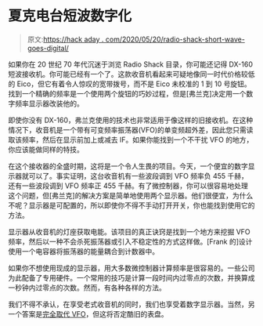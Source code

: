 # 夏克电台短波数字化

> 原文:[https://hack aday . com/2020/05/20/radio-shack-short-wave-goes-digital/](https://hackaday.com/2020/05/20/radio-shack-shortwave-goes-digital/)

如果你在 20 世纪 70 年代沉迷于浏览 Radio Shack 目录，你可能还记得 DX-160 短波接收机。你可能已经有一个了。这款收音机看起来可疑地像同一时代价格较低的 Eico，但它有着令人惊叹的宽带拨号，而不是 Eico 未校准的 1 到 10 号旋钮。找到一个精确的频率是一个使用两个旋钮的巧妙过程，但是[弗兰克]决定用一个数字频率显示器改装他的。

即使你没有 DX-160，弗兰克使用的技术也非常适用于像这样的旧接收机。在这种情况下，收音机是一个带有可变频率振荡器(VFO)的单变频超外差，因此您只需读取该频率，然后在显示前加上或减去 IF。如果你能找到一个不干扰 VFO 的地方，你应该能做同样的特技。

在这个接收器的全盛时期，这将是一个令人生畏的项目。今天，一个便宜的数字显示器就可以了。事实证明，这台收音机有一些波段调到 VFO 频率负 455 千赫，还有一些波段调到 VFO 频率正 455 千赫。有了微控制器，你可以很容易地处理这个问题，但[弗兰克]的解决方案是简单地使用两个显示器。他们很便宜，为什么不呢？显示器是可配置的，所以即使你不得不手动打开开关，你也能找到使用它的方法。

显示器从收音机的灯座获取电能。该项目的真正诀窍是找到一个地方来挖掘 VFO 频率，然后以一种不会杀死振荡器或引入不稳定性的方式这样做。[Frank 的]设计使用一个电容器将振荡器的能量耦合到计数器中。

如果你不想使用现成的显示器，用大多数微控制器计算频率是很容易的。一些公司为此配备了专用硬件。一个常用的技巧是计算一段时间内过零点的次数，并换算成一秒钟内过零点的次数。然而，有各种各样的方法。

我们不得不承认，在享受老式收音机的同时，我们也享受着数字显示器。当然，另一个答案是[完全取代 VFO](https://hackaday.com/2016/03/05/teensy-3-1-controlled-vfo/)，但这将否定酷旧的表盘。
